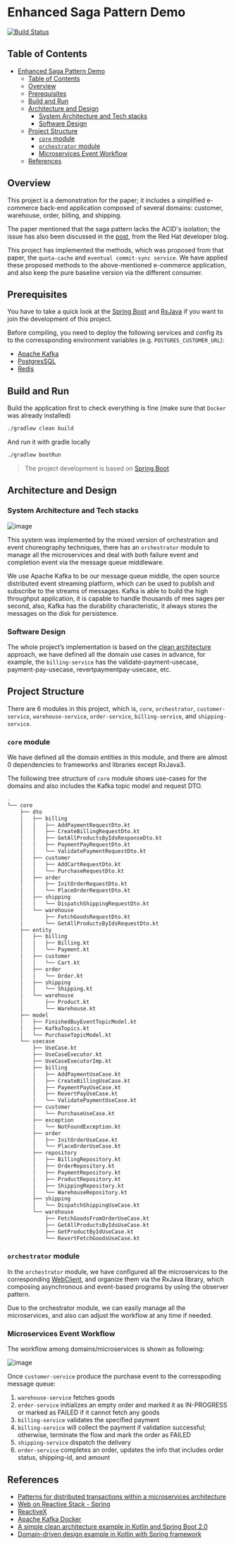 # Enhanced Saga Pattern Demo

[![Build Status](https://travis-ci.com/LittlePaulHi/orchestration-microservices.svg?token=7FC6NXiT4KgztzxgaUgr&branch=develop)](https://travis-ci.com/LittlePaulHi/orchestration-microservices)

## Table of Contents

- [Enhanced Saga Pattern Demo](#enhanced-saga-pattern-demo)
  - [Table of Contents](#table-of-contents)
  - [Overview](#overview)
  - [Prerequisites](#prerequisites)
  - [Build and Run](#build-and-run)
  - [Architecture and Design](#architecture-and-design)
    - [System Architecture and Tech stacks](#system-architecture-and-tech-stacks)
    - [Software Design](#software-design)
  - [Project Structure](#project-structure)
    - [`core` module](#core-module)
    - [`orchestrator` module](#orchestrator-module)
    - [Microservices Event Workflow](#microservices-event-workflow)
  - [References](#references)

## Overview

This project is a demonstration for the paper; it includes a simplified e-commerce back-end application composed of several domains: customer, warehouse, order, billing, and shipping.

The paper mentioned that the saga pattern lacks the ACID's isolation; the issue has also been discussed in the [post](https://developers.redhat.com/blog/2018/10/01/patterns-for-distributed-transactions-within-a-microservices-architecture), from the Red Hat developer blog.

This project has implemented the methods, which was proposed from that paper, the `quota-cache` and `eventual commit-sync service`. We have applied these proposed methods to the above-mentioned e-commerce application, and also keep the pure baseline version via the different consumer.

## Prerequisites

You have to take a quick look at the [Spring Boot](https://spring.io/projects/spring-boot) and [RxJava](https://github.com/ReactiveX/RxJava) if you want to join the development of this project.

Before compiling, you need to deploy the following services and config its to the corressponding environment variables (e.g. `POSTGRES_CUSTOMER_URL`):

- [Apache Kafka](https://kafka.apache.org/)
- [PostgresSQL](https://www.postgresql.org/)
- [Redis](https://redis.io/)

## Build and Run

Build the application first to check everything is fine (make sure that `Docker` was already installed)

```bash
./gradlew clean build
```

And run it with gradle locally

```bash
./gradlew bootRun
```

> The project development is based on [Spring Boot](https://spring.io/projects/spring-boot)

## Architecture and Design

### System Architecture and Tech stacks

![image](doc/img/Orchestration-based%20architecture.png)

This system was implemented by the mixed version of orchestration and event choreography techniques, there has an `orchestrator` module to manage all the microservices and deal with both failure event and completion event via the message queue middleware.

We use Apache Kafka to be our message queue middle, the open source distributed event streaming platform, which can be used to publish and subscribe to the streams of messages. Kafka is able to build the high throughput application, it is capable to handle thousands of mes­ sages per second, also, Kafka has the durability characteristic, it always stores the messages on the disk for persistence.

### Software Design

The whole project’s implementation is based on the [clean architecture](https://blog.cleancoder.com/uncle-bob/2012/08/13/the-clean-architecture.html) approach, we have defined all the domain use cases in advance, for example, the `billing-service` has the validate­-payment-­use­case, payment-­pay­-use­case, revert­payment­pay-­use­case, etc.

## Project Structure

There are 6 modules in this project, which is, `core`, `orchestrator`, `customer-service`, `warehouse-service`, `order-service`, `billing-service`, and `shipping-service`.

### `core` module

We have defined all the domain entities in this module, and there are almost 0 dependencies to frameworks and libraries except RxJava3.

The following tree structure of `core` module shows use-cases for the domains and also includes the Kafka topic model and request DTO.

```bash
.
└── core
    ├── dto
    │   ├── billing
    │   │   ├── AddPaymentRequestDto.kt
    │   │   ├── CreateBillingRequestDto.kt
    │   │   ├── GetAllProductsByIdsResponseDto.kt
    │   │   ├── PaymentPayRequestDto.kt
    │   │   └── ValidatePaymentRequestDto.kt
    │   ├── customer
    │   │   ├── AddCartRequestDto.kt
    │   │   └── PurchaseRequestDto.kt
    │   ├── order
    │   │   ├── InitOrderRequestDto.kt
    │   │   └── PlaceOrderRequestDto.kt
    │   ├── shipping
    │   │   └── DispatchShippingRequestDto.kt
    │   └── warehouse
    │       ├── FetchGoodsRequestDto.kt
    │       └── GetAllProductsByIdsRequestDto.kt
    ├── entity
    │   ├── billing
    │   │   ├── Billing.kt
    │   │   └── Payment.kt
    │   ├── customer
    │   │   └── Cart.kt
    │   ├── order
    │   │   └── Order.kt
    │   ├── shipping
    │   │   └── Shipping.kt
    │   └── warehouse
    │       ├── Product.kt
    │       └── Warehouse.kt
    ├── model
    │   ├── FinishedBuyEventTopicModel.kt
    │   ├── KafkaTopics.kt
    │   └── PurchaseTopicModel.kt
    └── usecase
        ├── UseCase.kt
        ├── UseCaseExecutor.kt
        ├── UseCaseExecutorImp.kt
        ├── billing
        │   ├── AddPaymentUseCase.kt
        │   ├── CreateBillingUseCase.kt
        │   ├── PaymentPayUseCase.kt
        │   ├── RevertPayUseCase.kt
        │   └── ValidatePaymentUseCase.kt
        ├── customer
        │   └── PurchaseUseCase.kt
        ├── exception
        │   └── NotFoundException.kt
        ├── order
        │   ├── InitOrderUseCase.kt
        │   └── PlaceOrderUseCase.kt
        ├── repository
        │   ├── BillingRepository.kt
        │   ├── OrderRepository.kt
        │   ├── PaymentRepository.kt
        │   ├── ProductRepository.kt
        │   ├── ShippingRepository.kt
        │   └── WarehouseRepository.kt
        ├── shipping
        │   └── DispatchShippingUseCase.kt
        └── warehouse
            ├── FetchGoodsFromOrderUseCase.kt
            ├── GetAllProductsByIdsUseCase.kt
            ├── GetProductByIdUseCase.kt
            └── RevertFetchGoodsUseCase.kt
```

### `orchestrator` module

In the `orchestrator` module, we have configured all the microservices to the corresponding [WebClient](https://docs.spring.io/spring-framework/docs/current/reference/html/web-reactive.html#webflux-client), and organize them via the RxJava library, which composing asynchronous and event-based programs by using the observer pattern.

Due to the orchestrator module, we can easily manage all the microservices, and also can adjust the workflow at any time if needed.

### Microservices Event Workflow

The workflow among domains/microservices is shown as following:

![image](doc/img/Event%20workflow.png)

Once `customer-service` produce the purchase event to the corresspoding message queue:

1. `warehouse-service` fetches goods
2. `order-service` initializes an empty order and marked it as IN-PROGRESS or marked as FAILED if it cannot fetch any goods
3. `billing-service` validates the specified payment
4. `billing-service` will collect the payment if validation successful; otherwise, terminate the flow and mark the order as FAILED
5. `shipping-service` dispatch the delivery
6. `order-service` completes an order, updates the info that includes order status, shipping-id, and amount

## References

- [Patterns for distributed transactions within a microservices architecture](https://developers.redhat.com/blog/2018/10/01/patterns-for-distributed-transactions-within-a-microservices-architecture)
- [Web on Reactive Stack - Spring](https://docs.spring.io/spring-framework/docs/current/reference/html/web-reactive.html)
- [ReactiveX](http://reactivex.io/)
- [Apache Kafka Docker](https://github.com/wurstmeister/kafka-docker)
- [A simple clean architecture example in Kotlin and Spring Boot 2.0](https://github.com/aantoniadis/clean-architecture-example)
- [Domain-driven design example in Kotlin with Spring framework](https://github.com/ttulka/ddd-example-ecommerce-kotlin)
